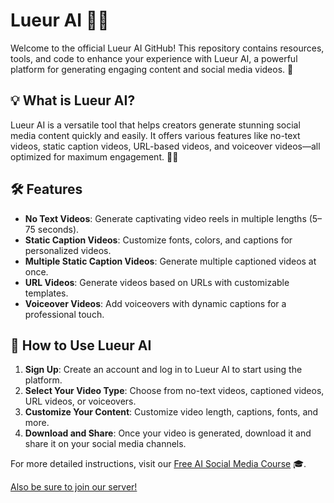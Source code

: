 # Lueur AI 🤖✨

Welcome to the official Lueur AI GitHub! This repository contains resources, tools, and code to enhance your experience with Lueur AI, a powerful platform for generating engaging content and social media videos. 🚀

## 💡 What is Lueur AI?
Lueur AI is a versatile tool that helps creators generate stunning social media content quickly and easily. It offers various features like no-text videos, static caption videos, URL-based videos, and voiceover videos—all optimized for maximum engagement. 🎥📱

## 🛠️ Features
- **No Text Videos**: Generate captivating video reels in multiple lengths (5–75 seconds).
- **Static Caption Videos**: Customize fonts, colors, and captions for personalized videos.
- **Multiple Static Caption Videos**: Generate multiple captioned videos at once.
- **URL Videos**: Generate videos based on URLs with customizable templates.
- **Voiceover Videos**: Add voiceovers with dynamic captions for a professional touch.

## 🚀 How to Use Lueur AI
1. **Sign Up**: Create an account and log in to Lueur AI to start using the platform.
2. **Select Your Video Type**: Choose from no-text videos, captioned videos, URL videos, or voiceovers.
3. **Customize Your Content**: Customize video length, captions, fonts, and more.
4. **Download and Share**: Once your video is generated, download it and share it on your social media channels.

For more detailed instructions, visit our [Free AI Social Media Course](https://whop.com/lueur-ai/) 🎓.

[Also be sure to join our server!](https://dsc.gg/lueur/)
